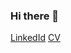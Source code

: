 ### Hi there 👋

[LinkedId](https://www.linkedin.com/in/jaime-pinto-perez/)
[CV](https://docs.google.com/document/d/1ftTAjMVE7bOJvFH02VXdWzxkOlEcYwPnqmi5WTMw4Uo/edit?usp=sharing)

<!--
**JaimePintoP/JaimePintoP** is a ✨ _special_ ✨ repository because its `README.md` (this file) appears on your GitHub profile.

Here are some ideas to get you started:

- 🔭 I’m currently working on ...
- 🌱 I’m currently learning ...
- 👯 I’m looking to collaborate on ...
- 🤔 I’m looking for help with ...
- 💬 Ask me about ...
- 📫 How to reach me: ...
- 😄 Pronouns: ...
- ⚡ Fun fact: ...
-->
